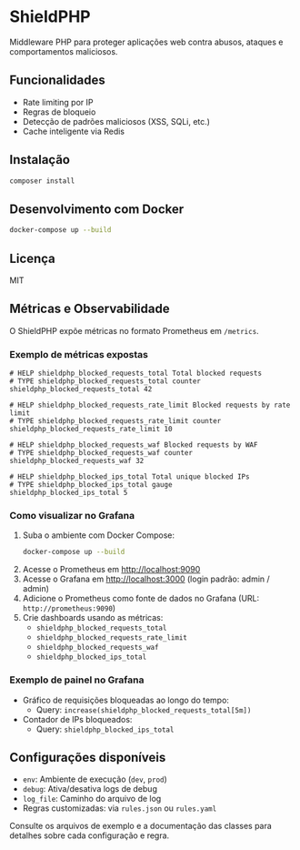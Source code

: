# ShieldPHP

Middleware PHP para proteger aplicações web contra abusos, ataques e comportamentos maliciosos.

## Funcionalidades

- Rate limiting por IP
- Regras de bloqueio
- Detecção de padrões maliciosos (XSS, SQLi, etc.)
- Cache inteligente via Redis

## Instalação

```bash
composer install
```

## Desenvolvimento com Docker

```bash
docker-compose up --build
```

## Licença

MIT

## Métricas e Observabilidade

O ShieldPHP expõe métricas no formato Prometheus em `/metrics`.

### Exemplo de métricas expostas

```
# HELP shieldphp_blocked_requests_total Total blocked requests
# TYPE shieldphp_blocked_requests_total counter
shieldphp_blocked_requests_total 42

# HELP shieldphp_blocked_requests_rate_limit Blocked requests by rate limit
# TYPE shieldphp_blocked_requests_rate_limit counter
shieldphp_blocked_requests_rate_limit 10

# HELP shieldphp_blocked_requests_waf Blocked requests by WAF
# TYPE shieldphp_blocked_requests_waf counter
shieldphp_blocked_requests_waf 32

# HELP shieldphp_blocked_ips_total Total unique blocked IPs
# TYPE shieldphp_blocked_ips_total gauge
shieldphp_blocked_ips_total 5
```

### Como visualizar no Grafana

1. Suba o ambiente com Docker Compose:
   ```bash
   docker-compose up --build
   ```
2. Acesse o Prometheus em [http://localhost:9090](http://localhost:9090)
3. Acesse o Grafana em [http://localhost:3000](http://localhost:3000) (login padrão: admin / admin)
4. Adicione o Prometheus como fonte de dados no Grafana (URL: `http://prometheus:9090`)
5. Crie dashboards usando as métricas:
   - `shieldphp_blocked_requests_total`
   - `shieldphp_blocked_requests_rate_limit`
   - `shieldphp_blocked_requests_waf`
   - `shieldphp_blocked_ips_total`

### Exemplo de painel no Grafana

- Gráfico de requisições bloqueadas ao longo do tempo:
  - Query: `increase(shieldphp_blocked_requests_total[5m])`
- Contador de IPs bloqueados:
  - Query: `shieldphp_blocked_ips_total`

## Configurações disponíveis

- `env`: Ambiente de execução (`dev`, `prod`)
- `debug`: Ativa/desativa logs de debug
- `log_file`: Caminho do arquivo de log
- Regras customizadas: via `rules.json` ou `rules.yaml`

Consulte os arquivos de exemplo e a documentação das classes para detalhes sobre cada configuração e regra.
